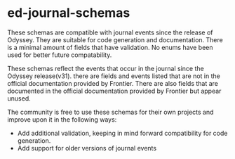 # ed-journal-schemas

These schemas are compatible with journal events since the release of Odyssey. They are suitable for code generation and documentation.
There is a minimal amount of fields that have validation. No enums have been used for better future compatability. 

These schemas reflect the events that occur in the journal since the Odyssey release(v31). there are fields and events listed that are not in the official documentation provided by Frontier.
There are also fields that are documented in the official documentation provided by Frontier but appear unused.

The community is free to use these schemas for their own projects and improve upon it in the following ways:
- Add additional validation, keeping in mind forward compatibility for code generation.
- Add support for older versions of journal events
